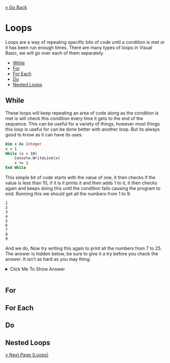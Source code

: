 [« Go Back](..\select-statements "Go Back")
<br/>

# Loops <!-- omit in toc -->

Loops are a way of repeating specific bits of code until a condition is met or it has been run enough times. There are many types of loops in Visual Basic, we will go over each of them separately.

- [While](#while)
- [For](#for)
- [For Each](#for-each)
- [Do](#do)
- [Nested Loops](#nested-loops)

## While

These loops will keep repeating an area of code along as the condition is met is will check this condition every time it gets to the end of the sequence. This can be useful for a variety of things, however most things this loop is useful for can be done better with another loop. But its always good to know as it can have its uses.

```vb
Dim x As Integer
x = 1
While (x < 10)
    Console.WriteLine(x)
    x += 1
End While
```

This simple bit of code starts with the value of one, it then checks if the value is less than 10, if it is it prints it and then adds 1 to it, it then checks again and keeps doing this until the condition fails causing the program to end. Running this we should get all the numbers from 1 to 9.

```
1
2
3
4
5
6
7
8
9
```

And we do,
Now try writing this again to print all the numbers from 7 to 25. The answer is hidden below, be sure to give it a try before you check the answer. It isn't as hard as you may thing.

<details>
<summary>Click Me To Show Answer</summary>
    <br/>
    Here is the working code. There are others that would work but this for sure does.
    <br/>
    <br/>
    ```vb<br/>
    public class Order<br/>
    Dim x As Integer<br/>
    x = 7<br/>
    While (x < 26)<br/>
        Console.WriteLine(x)<br/>
        x += 1<br/>
    End While<br/>
    ```<br/>
    <br/>
</details>  
<br/>

## For

## For Each

## Do

## Nested Loops

[» Next Page (Loops)](..\loops "Next Page")




